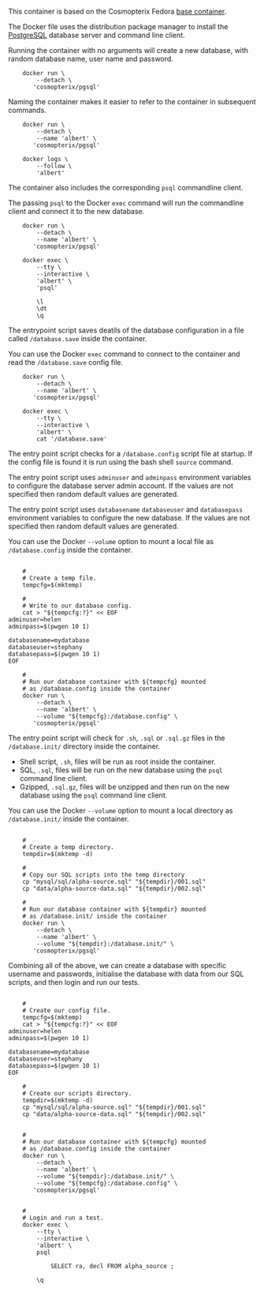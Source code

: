 This container is based on the Cosmopterix Fedora [base container](../fedora/23).

The Docker file uses the distribution package manager to install the [PostgreSQL](http://www.postgresql.org/) database server and command line client.

Running the container with no arguments will create a new database, with random database name, user name and password.

```Shell
    docker run \
        --detach \
       'cosmopterix/pgsql'

```

Naming the container makes it easier to refer to the container in subsequent commands.

```Shell
    docker run \
        --detach \
        --name 'albert' \
       'cosmopterix/pgsql'

    docker logs \
        --follow \
        'albert'

```

The container also includes the corresponding `psql` commandline client.

The passing `psql` to the Docker `exec` command will run the commandline client and connect it to the new database.

```Shell
    docker run \
        --detach \
        --name 'albert' \
       'cosmopterix/pgsql'

    docker exec \
        --tty \
        --interactive \
        'albert' \
        'psql'

        \l
        \dt
        \q

```

The entrypoint script saves deatils of the database configuration in a file called `/database.save` inside the container.

You can use the Docker `exec` command to connect to the container and read the `/database.save` config file.
 
```Shell
    docker run \
        --detach \
        --name 'albert' \
       'cosmopterix/pgsql'

    docker exec \
        --tty \
        --interactive \
        'albert' \
        cat '/database.save'

```

The entry point script checks for a `/database.config` script file
at startup. If the config file is found it is run using the bash shell
`source` command.

The entry point script uses `adminuser` and `adminpass` environment
variables to configure the database server admin account.
If the values are not specified then random default values are generated.

The entry point script uses `databasename` `databaseuser` and `databasepass`
environment variables to configure the new database.
If the values are not specified then random default values are generated.

You can use the Docker `--volume` option to mount a local file as `/database.config` inside the container.


```Shell

    #
    # Create a temp file.
    tempcfg=$(mktemp)
    
    #
    # Write to our database config.
    cat > "${tempcfg:?}" << EOF
adminuser=helen
adminpass=$(pwgen 10 1)

databasename=mydatabase
databaseuser=stephany
databasepass=$(pwgen 10 1)
EOF

    #
    # Run our database container with ${tempcfg} mounted
    # as /database.config inside the container
    docker run \
        --detach \
        --name 'albert' \
        --volume "${tempcfg}:/database.config" \
       'cosmopterix/pgsql'

```

The entry point script will check for `.sh`, `.sql` or `.sql.gz` files
in the `/database.init/` directory inside the container.

* Shell script, `.sh`, files will be run as root inside the container.
* SQL, `.sql`, files will be run on the new database using the `psql` command line client.
* Gzipped, `.sql.gz`, files will be unzipped and then run on the new database using the `psql` command line client.

You can use the Docker `--volume` option to mount a local directory as `/database.init/` inside the container.

```Shell

    #
    # Create a temp directory.
    tempdir=$(mktemp -d)
    
    #
    # Copy our SQL scripts into the temp directory
    cp "mysql/sql/alpha-source.sql" "${tempdir}/001.sql"
    cp "data/alpha-source-data.sql" "${tempdir}/002.sql"

    #
    # Run our database container with ${tempdir} mounted
    # as /database.init/ inside the container
    docker run \
        --detach \
        --name 'albert' \
        --volume "${tempdir}:/database.init/" \
       'cosmopterix/pgsql'

```

Combining all of the above, we can create a database with
specific username and passwords, initialise the database with
data from our SQL scripts, and then login
and run our tests.

```Shell

    #
    # Create our config file.
    tempcfg=$(mktemp)
    cat > "${tempcfg:?}" << EOF
adminuser=helen
adminpass=$(pwgen 10 1)

databasename=mydatabase
databaseuser=stephany
databasepass=$(pwgen 10 1)
EOF

    #
    # Create our scripts directory.
    tempdir=$(mktemp -d)
    cp "mysql/sql/alpha-source.sql" "${tempdir}/001.sql"
    cp "data/alpha-source-data.sql" "${tempdir}/002.sql"


    #
    # Run our database container with ${tempcfg} mounted
    # as /database.config inside the container
    docker run \
        --detach \
        --name 'albert' \
        --volume "${tempdir}:/database.init/" \
        --volume "${tempcfg}:/database.config" \
       'cosmopterix/pgsql'


    #
    # Login and run a test.
    docker exec \
        --tty \
        --interactive \
        'albert' \
        psql

            SELECT ra, decl FROM alpha_source ;

        \q

```
